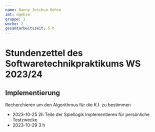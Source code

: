 ```yaml
---
name: Danny Joschua Gehse
imt: dgehse
gruppe: 1
woche: 2
gesamtarbeitszeit: 5 h 
---
```


# Stundenzettel des Softwaretechnikpraktikums WS 2023/24

## Implementierung
Recherchieren um den Algorithmus für die K.I. zu bestimmen 
- 2023-10-25 2h
Teile der Spiellogik Implementieren für persönliche Testzwecke
- 2023-10-29 3 h
